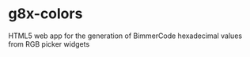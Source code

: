 # g8x-colors
HTML5 web app for the generation of BimmerCode hexadecimal values from RGB picker widgets
